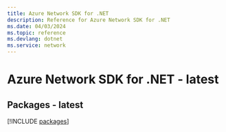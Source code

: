 ```yaml
---
title: Azure Network SDK for .NET
description: Reference for Azure Network SDK for .NET
ms.date: 04/03/2024
ms.topic: reference
ms.devlang: dotnet
ms.service: network
---
```

# Azure Network SDK for .NET - latest
## Packages - latest
[!INCLUDE [packages](network-index.md)]